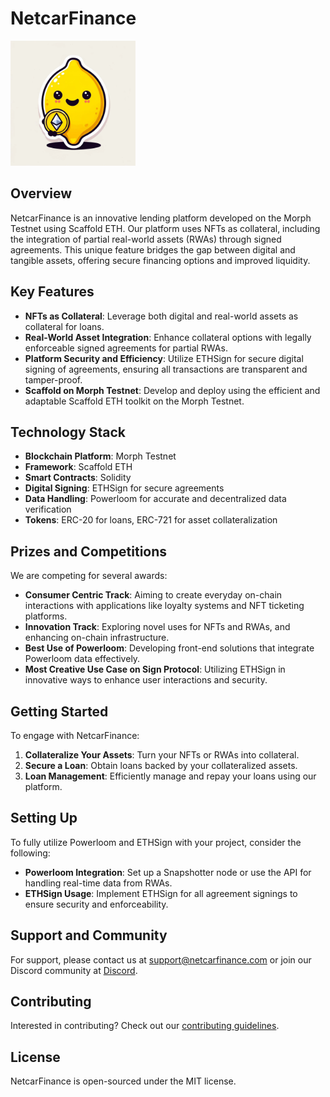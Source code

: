# NetcarFinance

<img src="./docs/Nectar.jpg" alt="Image Description" width="200" />


## Overview
NetcarFinance is an innovative lending platform developed on the Morph Testnet using Scaffold ETH. Our platform uses NFTs as collateral, including the integration of partial real-world assets (RWAs) through signed agreements. This unique feature bridges the gap between digital and tangible assets, offering secure financing options and improved liquidity.

## Key Features
- **NFTs as Collateral**: Leverage both digital and real-world assets as collateral for loans.
- **Real-World Asset Integration**: Enhance collateral options with legally enforceable signed agreements for partial RWAs.
- **Platform Security and Efficiency**: Utilize ETHSign for secure digital signing of agreements, ensuring all transactions are transparent and tamper-proof.
- **Scaffold on Morph Testnet**: Develop and deploy using the efficient and adaptable Scaffold ETH toolkit on the Morph Testnet.

## Technology Stack
- **Blockchain Platform**: Morph Testnet
- **Framework**: Scaffold ETH
- **Smart Contracts**: Solidity
- **Digital Signing**: ETHSign for secure agreements
- **Data Handling**: Powerloom for accurate and decentralized data verification
- **Tokens**: ERC-20 for loans, ERC-721 for asset collateralization

## Prizes and Competitions
We are competing for several awards:
- **Consumer Centric Track**: Aiming to create everyday on-chain interactions with applications like loyalty systems and NFT ticketing platforms.
- **Innovation Track**: Exploring novel uses for NFTs and RWAs, and enhancing on-chain infrastructure.
- **Best Use of Powerloom**: Developing front-end solutions that integrate Powerloom data effectively.
- **Most Creative Use Case on Sign Protocol**: Utilizing ETHSign in innovative ways to enhance user interactions and security.

## Getting Started
To engage with NetcarFinance:
1. **Collateralize Your Assets**: Turn your NFTs or RWAs into collateral.
2. **Secure a Loan**: Obtain loans backed by your collateralized assets.
3. **Loan Management**: Efficiently manage and repay your loans using our platform.

## Setting Up
To fully utilize Powerloom and ETHSign with your project, consider the following:
- **Powerloom Integration**: Set up a Snapshotter node or use the API for handling real-time data from RWAs.
- **ETHSign Usage**: Implement ETHSign for all agreement signings to ensure security and enforceability.

## Support and Community
For support, please contact us at [support@netcarfinance.com](mailto:support@netcarfinance.com) or join our Discord community at [Discord](<DISCORD_LINK>).

## Contributing
Interested in contributing? Check out our [contributing guidelines](<LINK_TO_CONTRIBUTING_GUIDELINES>).

## License
NetcarFinance is open-sourced under the MIT license.
